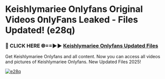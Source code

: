 # Keishlymariee Onlyfans Original Videos 0nlyFans Leaked - Files Updated! (e28q)

<h3>🔴 CLICK HERE 🌐==►► <a href="https://tinyurl.com/2m67pmp6" rel="nofollow">Keishlymariee Onlyfans Updated Files</a></h3>

Get Keishlymariee Onlyfans and all content. Now you can access all videos and pictures of Keishlymariee Onlyfans. New Updated Files 2025!

[![e28q](https://i.imgur.com/H4QAA4z.gif)](https://tinyurl.com/2m67pmp6)